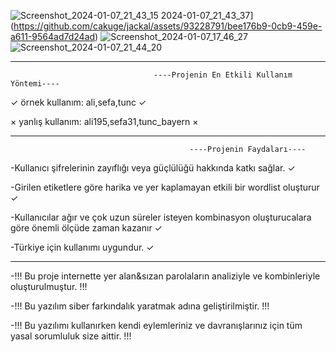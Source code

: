 
![Screenshot_2024-01-07_21_43_15](https://github.com/cakuge/jackal/assets/93228791/ce1a2de3-7c96-4074-a0ea-e28879528fac)
2024-01-07_21_43_37](https://github.com/cakuge/jackal/assets/93228791/bee176b9-0cb9-459e-a611-9564ad7d24ad)
![Screenshot_2024-01-07_17_46_27](https://github.com/cakuge/jackal/assets/93228791/58548e9e-792a-4bec-8821-13e4df89f0f9)
![Screenshot_2024-01-07_21_44_20](https://github.com/cakuge/jackal/assets/93228791/11a2794a-b6a8-441e-b1b0-8335be972857)


________________________________________________________________________________________________________________

                                    ----Projenin En Etkili Kullanım Yöntemi----

<!--Sadece etiketler girerek kullanınız. -->

✓ örnek kullanım: ali,sefa,tunc ✓

× yanlış kullanım: ali195,sefa31,tunc_bayern ×

________________________________________________________________________________________________________________

                                            ----Projenin Faydaları----

-Kullanıcı şifrelerinin zayıflığı veya güçlülüğü hakkında katkı sağlar. ✓

-Girilen etiketlere göre harika ve yer kaplamayan etkili bir wordlist oluşturur ✓

-Kullanıcılar ağır ve çok uzun süreler isteyen kombinasyon oluşturucalara göre önemli ölçüde zaman kazanır ✓

-Türkiye için kullanımı uygundur. ✓

________________________________________________________________________________________________________________

-!!! Bu proje internette yer alan&sızan parolaların analiziyle ve kombinleriyle oluşturulmuştur. !!!

-!!! Bu yazılım siber farkındalık yaratmak adına geliştirilmiştir.  !!!

-!!! Bu yazılımı kullanırken kendi eylemleriniz ve davranışlarınız için tüm yasal sorumluluk size aittir. !!!
